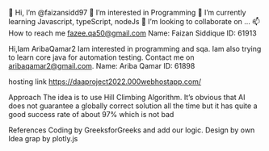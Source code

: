 👋 Hi, I’m @faizansidd97
👀 I’m interested in Programming
🌱 I’m currently learning Javascript, typeScript, nodeJs
💞️ I’m looking to collaborate on ...
📫 How to reach me fazee.qa50@gmail.com
Name: Faizan Siddique
ID: 61913

Hi,Iam AribaQamar2 
Iam interested in programming and sqa.
Iam also trying to learn core java for automation testing.
Contact me on aribaqamar2@gmail.com.
Name: Ariba Qamar
ID: 61898


hosting link
https://daaproject2022.000webhostapp.com/

Approach
The idea is to use Hill Climbing Algorithm.
It’s obvious that AI does not guarantee a globally correct solution all the time but it has quite a good success rate of about 97% which is not bad

References
Coding by GreeksforGreeks and add our logic.
Design by own Idea
grap by plotly.js



